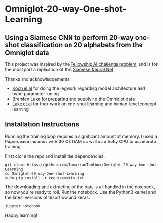# Omniglot-20-way-One-shot-Learning
## Using a Siamese CNN to perform 20-way one-shot classification on 20 alphabets from the Omniglot data

This project was inspired by the [Fellowship.AI challenge problem](https://fellowship.ai/challenge/), and is for the most part a replication of this [Siamese Neural Net](https://www.cs.cmu.edu/~rsalakhu/papers/oneshot1.pdf).

Thanks and acknowledgements:
- [Koch el al](https://www.cs.cmu.edu/~rsalakhu/papers/oneshot1.pdf) for doing the legwork regarding model architecture and hyperparameter tuning
- [Brenden Lake](https://github.com/brendenlake) for preparing and supplying the Omniglot data
- [Lake et al](https://web.mit.edu/cocosci/Papers/Science-2015-Lake-1332-8.pdf) for their work on one-shot learning and human-level concept learning

## Installation Instructions

Running the training loop requires a significant amount of memory. I used a Paperspace instance with 30 GB RAM as well as a hefty GPU to accelerate training.

First clone the repo and install the dependencies.

```
git clone https://github.com/BavarianToolbox/Omniglot-20-way-One-shot-Learning
cd Omniglot-20-way-One-shot-Learning
sudo pip install -r requirements.txt
```

The downloading and extracting of the data is all handled in the notebook, so now you're ready to roll. Run the notebook. Use the Python3 kernel and the latest versions of tesorflow and keras.

```
jupyter notebook
```

Happy learning!
